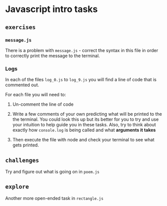 # Javascript intro tasks

## `exercises`

### `message.js`

There is a problem with `message.js` - correct the syntax in this file in order to correctly print the message to the terminal.

### Logs

In each of the files `log_0.js` to `log_9.js` you will find a line of code that is commented out.

For each file you will need to:

1. Un-comment the line of code

2. Write a few comments of your own predicting what will be printed to the the terminal.
   You could look this up but its better for you to try and use your intuition to help guide you in these tasks.
   Also, try to think about exactly how `console.log` is being called and what **arguments it takes**
3. Then execute the file with node and check your terminal to see what gets printed.

## `challenges`

Try and figure out what is going on in `poem.js`

## `explore`

Another more open-ended task in `rectangle.js`
